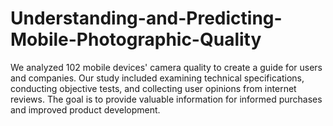 # Understanding-and-Predicting-Mobile-Photographic-Quality
We analyzed 102 mobile devices' camera quality to create a guide for users and companies. Our study included examining technical specifications, conducting objective tests, and collecting user opinions from internet reviews. The goal is to provide valuable information for informed purchases and improved product development.
